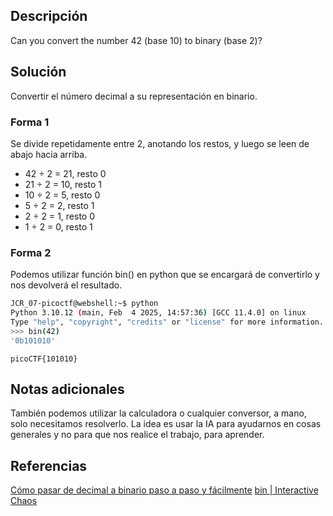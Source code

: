 ## Descripción

Can you convert the number 42 (base 10) to binary (base 2)?

## Solución
Convertir el número decimal a su representación en binario.

### Forma 1
Se divide repetidamente entre 2, anotando los restos, y luego se leen de abajo hacia arriba. 

- 42 ÷ 2 = 21, resto 0
- 21 ÷ 2 = 10, resto 1
- 10 ÷ 2 = 5, resto 0
- 5 ÷ 2 = 2, resto 1
- 2 ÷ 2 = 1, resto 0
- 1 ÷ 2 = 0, resto 1

### Forma 2
Podemos utilizar función bin() en python que se encargará de convertirlo y nos devolverá el resultado.

``` bash
JCR_07-picoctf@webshell:~$ python
Python 3.10.12 (main, Feb  4 2025, 14:57:36) [GCC 11.4.0] on linux
Type "help", "copyright", "credits" or "license" for more information.
>>> bin(42)
'0b101010'
```

```
picoCTF{101010}
```
 
## Notas adicionales

También podemos utilizar la calculadora o cualquier conversor, a mano, solo necesitamos resolverlo.
La idea es usar la IA para ayudarnos en cosas generales y no para que nos realice el trabajo, para aprender.


## Referencias
[Cómo pasar de decimal a binario paso a paso y fácilmente](https://okdiario.com/howto/como-pasar-decimal-binario-paso-paso-2125014)
[bin | Interactive Chaos](https://interactivechaos.com/es/python/function/bin)
